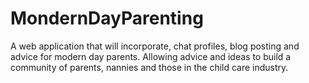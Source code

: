 # MondernDayParenting
A web application that will incorporate, chat profiles, blog posting and advice for modern day parents. Allowing advice and ideas to build a community of parents, nannies and those in the child care industry.

